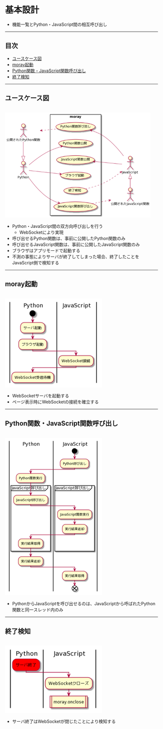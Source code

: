 # 基本設計
- 機能一覧とPython・JavaScript間の相互呼び出し

***
## 目次
- [ユースケース図](#ユースケース図)
- [moray起動](#moray起動)
- [Python関数・JavaScript関数呼び出し](#python関数・javascript関数呼び出し)
- [終了検知](#終了検知)

***
## ユースケース図

<br /><img src="./uml/ユースケース図.png" width="480px">
- Python・JavaScript間の双方向呼び出しを行う
  - WebSocketにより実現
- 呼び出せるPython関数は、事前に公開したPython関数のみ
- 呼び出せるJavaScript関数は、事前に公開したJavaScript関数のみ
- ブラウザはアプリモードで起動する
- 不測の事態によりサーバが終了してしまった場合、終了したことをJavaScript側で検知する

***
## moray起動

<br /><img src="./uml/websocket/WebSocket接続.png" width="320px">
- WebSocketサーバを起動する
- ページ表示時にWebSocketの接続を確立する

***
## Python関数・JavaScript関数呼び出し

<br /><img src="./uml/websocket/WebSocket呼び出し.png" width="320px">
- PythonからJavaScriptを呼び出せるのは、JavaScriptから呼ばれたPython関数と同一スレッド内のみ

***
## 終了検知

<br /><img src="./uml/websocket/WebSocket終了.png" width="320px">
- サーバ終了はWebSocketが閉じたことにより検知する
